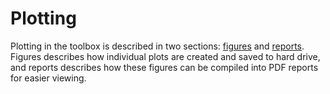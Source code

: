# Plotting #

Plotting in the toolbox is described in two sections: [figures](Figures.md) and [reports](Reports.md).  Figures describes how individual plots are created and saved to hard drive, and reports describes how these figures can be compiled into PDF reports for easier viewing.